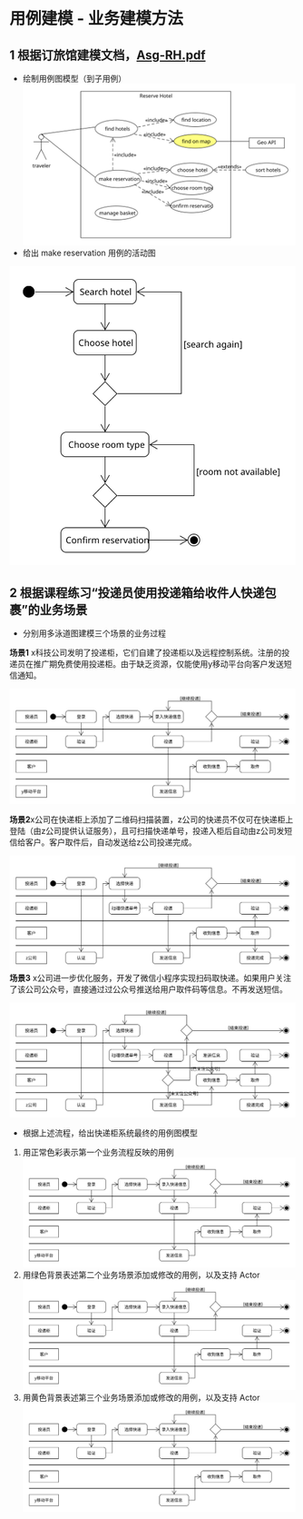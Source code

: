 # 用例建模 - 业务建模方法
## **1 根据订旅馆建模文档，**[Asg-RH.pdf](https://sysu-swsad.github.io/swad-guide/material/Asg_RH.pdf)
* 绘制用例图模型（到子用例）
![ReserveHotel](ReserveHotel.svg)
* 给出 make reservation 用例的活动图

![](https://github.com/gongjxgjx/123.github.io/blob/master/makeReservation.svg)
## **2 根据课程练习“投递员使用投递箱给收件人快递包裹”的业务场景**
* 分别用多泳道图建模三个场景的业务过程

**场景1** x科技公司发明了投递柜，它们自建了投递柜以及远程控制系统。注册的投递员在推广期免费使用投递柜。由于缺乏资源，仅能使用y移动平台向客户发送短信通知。

![](https://github.com/gongjxgjx/123.github.io/blob/master/Swimlane1.svg)

**场景2**x公司在快递柜上添加了二维码扫描装置，z公司的快递员不仅可在快递柜上登陆（由z公司提供认证服务），且可扫描快递单号，投递入柜后自动由z公司发短信给客户。客户取件后，自动发送给z公司投递完成。

![](https://github.com/gongjxgjx/123.github.io/blob/master/Swimlane2.svg)
**场景3** x公司进一步优化服务，开发了微信小程序实现扫码取快递。如果用户关注了该公司公众号，直接通过过公众号推送给用户取件码等信息。不再发送短信。

![](https://github.com/gongjxgjx/123.github.io/blob/master/Swimlane3.svg)
* 根据上述流程，给出快递柜系统最终的用例图模型

1. 用正常色彩表示第一个业务流程反映的用例
![Swimlane1](Swimlane1.svg)
2. 用绿色背景表述第二个业务场景添加或修改的用例，以及支持 Actor
![Swimlane2](Swimlane1.svg)
3. 用黄色背景表述第三个业务场景添加或修改的用例，以及支持 Actor
![Swimlane3](Swimlane1.svg)
